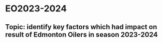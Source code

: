 # EO2023-2024
## Topic: identify key factors which had impact on result of Edmonton Oilers in season 2023-2024
